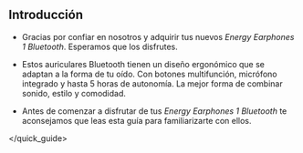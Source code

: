 ## Introducción

*	Gracias por confiar en nosotros y adquirir tus nuevos *Energy Earphones 1 Bluetooth*. Esperamos que los disfrutes.

*	Estos auriculares Bluetooth tienen un diseño ergonómico que se adaptan a la forma de tu oído. Con botones multifunción, micrófono integrado y hasta 5 horas de autonomía. La mejor forma de combinar sonido, estilo y comodidad.

*	Antes de comenzar a disfrutar de tus *Energy Earphones 1 Bluetooth* te aconsejamos que leas esta guía para familiarizarte con ellos. 

</unique> </quick_guide>

